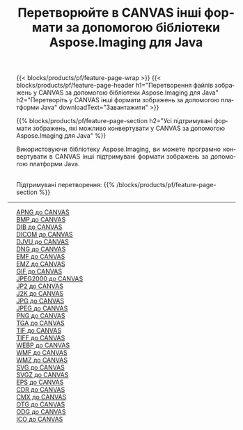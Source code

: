 ﻿---
title: Перетворюйте в CANVAS інші формати за допомогою бібліотеки Aspose.Imaging для Java 
weight: 3920
url: /uk/java/conversion/to/canvas 
lang: uk
langdirlevel: 2
locales: zh-hans,ja,it,ru,de,es,fr,nl,id,lt,pl,pt,vi,tr,ko,zh-hant,ar,hi,th,sv,cs,uk,he
description: За допомогою Aspose.Imaging ви можете конвертувати в CANVAS інші формати за допомогою Java
---

{{< blocks/products/pf/feature-page-wrap >}}
{{< blocks/products/pf/feature-page-header h1="Перетворення файлів зображень у CANVAS за допомогою бібліотеки Aspose.Imaging для Java" h2="Перетворіть у CANVAS інші формати зображень за допомогою платформи Java" downloadText="Завантажити" >}}


{{% blocks/products/pf/feature-page-section  h2="Усі підтримувані формати зображень, якi можливо конвертувати у CANVAS за допомогою Aspose.Imaging для Java" %}}
<p align=justify>Використовуючи бібліотеку Aspose.Imaging, ви можете програмно конвертувати в CANVAS інші підтримувані формати зображень за допомогою платформи Java.</p>
<br/>
Підтримувані перетворення:
{{% /blocks/products/pf/feature-page-section %}}
<div class="container-fluid productfamilypage bg-gray">
    <div class="convertypes bg-gray agp-content section">
        <div class="container">
		<hr style="margin-left:-20px;"/>
		<div class="row other-converters">
		    <div class='col-md-2 other-converter remove-lp remove-rp'><a href="/imaging/uk/java/conversion/apng-to-canvas" >APNG до CANVAS</a></div>
<div class='col-md-2 other-converter remove-lp remove-rp'><a href="/imaging/uk/java/conversion/bmp-to-canvas" >BMP до CANVAS</a></div>
<div class='col-md-2 other-converter remove-lp remove-rp'><a href="/imaging/uk/java/conversion/dib-to-canvas" >DIB до CANVAS</a></div>
<div class='col-md-2 other-converter remove-lp remove-rp'><a href="/imaging/uk/java/conversion/dicom-to-canvas" >DICOM до CANVAS</a></div>
<div class='col-md-2 other-converter remove-lp remove-rp'><a href="/imaging/uk/java/conversion/djvu-to-canvas" >DJVU до CANVAS</a></div>
<div class='col-md-2 other-converter remove-lp remove-rp'><a href="/imaging/uk/java/conversion/dng-to-canvas" >DNG до CANVAS</a></div>
<div class='col-md-2 other-converter remove-lp remove-rp'><a href="/imaging/uk/java/conversion/emf-to-canvas" >EMF до CANVAS</a></div>
<div class='col-md-2 other-converter remove-lp remove-rp'><a href="/imaging/uk/java/conversion/emz-to-canvas" >EMZ до CANVAS</a></div>
<div class='col-md-2 other-converter remove-lp remove-rp'><a href="/imaging/uk/java/conversion/gif-to-canvas" >GIF до CANVAS</a></div>
<div class='col-md-2 other-converter remove-lp remove-rp'><a href="/imaging/uk/java/conversion/jpeg2000-to-canvas" >JPEG2000 до CANVAS</a></div>
<div class='col-md-2 other-converter remove-lp remove-rp'><a href="/imaging/uk/java/conversion/jp2-to-canvas" >JP2 до CANVAS</a></div>
<div class='col-md-2 other-converter remove-lp remove-rp'><a href="/imaging/uk/java/conversion/j2k-to-canvas" >J2K до CANVAS</a></div>
<div class='col-md-2 other-converter remove-lp remove-rp'><a href="/imaging/uk/java/conversion/jpg-to-canvas" >JPG до CANVAS</a></div>
<div class='col-md-2 other-converter remove-lp remove-rp'><a href="/imaging/uk/java/conversion/jpeg-to-canvas" >JPEG до CANVAS</a></div>
<div class='col-md-2 other-converter remove-lp remove-rp'><a href="/imaging/uk/java/conversion/png-to-canvas" >PNG до CANVAS</a></div>
<div class='col-md-2 other-converter remove-lp remove-rp'><a href="/imaging/uk/java/conversion/tga-to-canvas" >TGA до CANVAS</a></div>
<div class='col-md-2 other-converter remove-lp remove-rp'><a href="/imaging/uk/java/conversion/tif-to-canvas" >TIF до CANVAS</a></div>
<div class='col-md-2 other-converter remove-lp remove-rp'><a href="/imaging/uk/java/conversion/tiff-to-canvas" >TIFF до CANVAS</a></div>
<div class='col-md-2 other-converter remove-lp remove-rp'><a href="/imaging/uk/java/conversion/webp-to-canvas" >WEBP до CANVAS</a></div>
<div class='col-md-2 other-converter remove-lp remove-rp'><a href="/imaging/uk/java/conversion/wmf-to-canvas" >WMF до CANVAS</a></div>
<div class='col-md-2 other-converter remove-lp remove-rp'><a href="/imaging/uk/java/conversion/wmz-to-canvas" >WMZ до CANVAS</a></div>
<div class='col-md-2 other-converter remove-lp remove-rp'><a href="/imaging/uk/java/conversion/svg-to-canvas" >SVG до CANVAS</a></div>
<div class='col-md-2 other-converter remove-lp remove-rp'><a href="/imaging/uk/java/conversion/svgz-to-canvas" >SVGZ до CANVAS</a></div>
<div class='col-md-2 other-converter remove-lp remove-rp'><a href="/imaging/uk/java/conversion/eps-to-canvas" >EPS до CANVAS</a></div>
<div class='col-md-2 other-converter remove-lp remove-rp'><a href="/imaging/uk/java/conversion/cdr-to-canvas" >CDR до CANVAS</a></div>
<div class='col-md-2 other-converter remove-lp remove-rp'><a href="/imaging/uk/java/conversion/cmx-to-canvas" >CMX до CANVAS</a></div>
<div class='col-md-2 other-converter remove-lp remove-rp'><a href="/imaging/uk/java/conversion/otg-to-canvas" >OTG до CANVAS</a></div>
<div class='col-md-2 other-converter remove-lp remove-rp'><a href="/imaging/uk/java/conversion/odg-to-canvas" >ODG до CANVAS</a></div>
<div class='col-md-2 other-converter remove-lp remove-rp'><a href="/imaging/uk/java/conversion/ico-to-canvas" >ICO до CANVAS</a></div>
                </div>
        </div>
    </div>
</div>
<br/>

